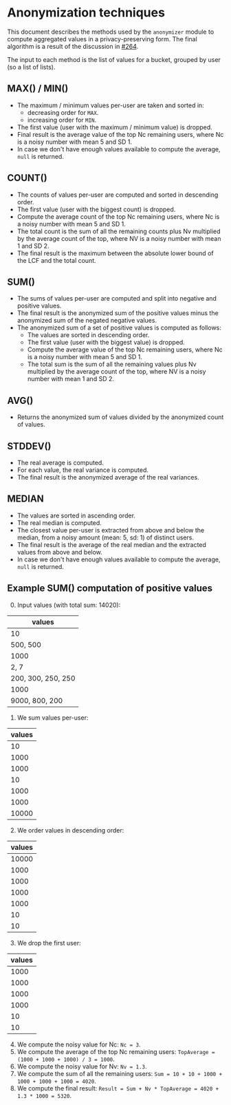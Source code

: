 
# Anonymization techniques

This document describes the methods used by the `anonymizer` module to compute aggregated values
in a privacy-preserving form. The final algorithm is a result of the discussion in
[#264](https://github.com/Aircloak/aircloak/issues/264).

The input to each method is the list of values for a bucket, grouped by user (so a list of lists).


## MAX() / MIN()

  - The maximum / minimum values per-user are taken and sorted in:
    - decreasing order for `MAX`.
    - increasing order for `MIN`.
  - The first value (user with the maximum / minimum value) is dropped.
  - Final result is the average value of the top Nc remaining users, where Nc is a noisy number with mean 5 and SD 1.
  - In case we don't have enough values available to compute the average, `null` is returned.


## COUNT()

  - The counts of values per-user are computed and sorted in descending order.
  - The first value (user with the biggest count) is dropped.
  - Compute the average count of the top Nc remaining users, where Nc is a noisy number with mean 5 and SD 1.
  - The total count is the sum of all the remaining counts plus Nv multiplied by the average count of the top,
    where NV is a noisy number with mean 1 and SD 2.
  - The final result is the maximum between the absolute lower bound of the LCF and the total count.


## SUM()

  - The sums of values per-user are computed and split into negative and positive values.
  - The final result is the anonymized sum of the positive values minus the anonymized sum of the negated negative values.
  - The anonymized sum of a set of positive values is computed as follows:
    - The values are sorted in descending order.
    - The first value (user with the biggest value) is dropped.
    - Compute the average value of the top Nc remaining users, where Nc is a noisy number with mean 5 and SD 1.
    - The total sum is the sum of all the remaining values plus Nv multiplied by the average count of the top,
      where NV is a noisy number with mean 1 and SD 2.


## AVG()

  - Returns the anonymized sum of values divided by the anonymized count of values.


## STDDEV()

  - The real average is computed.
  - For each value, the real variance is computed.
  - The final result is the anonymized average of the real variances.


## MEDIAN

  - The values are sorted in ascending order.
  - The real median is computed.  
  - The closest value per-user is extracted from above and below the median, from a noisy amount (mean: 5, sd: 1) of distinct users.
  - The final result is the average of the real median and the extracted values from above and below.
  - In case we don't have enough values available to compute the average, `null` is returned.


## Example SUM() computation of positive values

0. Input values (with total sum: 14020):

| values |
|--------|
| 10 |
| 500, 500 |
| 1000 |
| 2, 7 |
| 200, 300, 250, 250 |
| 1000 |
| 9000, 800, 200 |

1. We sum values per-user:

| values |
|--------|
| 10 |
| 1000 |
| 1000 |
| 10 |
| 1000 |
| 1000 |
| 10000 |

2. We order values in descending order:

| values |
|--------|
| 10000 |
| 1000 |
| 1000 |
| 1000 |
| 1000 |
| 10 |
| 10 |

3. We drop the first user:

| values |
|--------|
| 1000 |
| 1000 |
| 1000 |
| 1000 |
| 10 |
| 10 |

4. We compute the noisy value for Nc: `Nc = 3`.
5. We compute the average of the top Nc remaining users: `TopAverage = (1000 + 1000 + 1000) / 3 = 1000`.
6. We compute the noisy value for Nv: `Nv = 1.3`.
7. We compute the sum of all the remaining users: `Sum = 10 + 10 + 1000 + 1000 + 1000 + 1000 = 4020`.
8. We compute the final result: `Result = Sum + Nv * TopAverage = 4020 + 1.3 * 1000 = 5320`.
